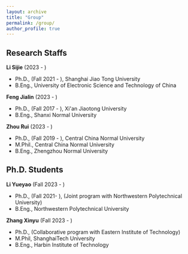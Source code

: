 ```yaml
---
layout: archive
title: "Group"
permalink: /group/
author_profile: true
---
```


## Research Staffs

**Li Sijie** (2023 - )
- Ph.D., (Fall 2021 - ), Shanghai Jiao Tong University
- B.Eng., University of Electronic Science and Technology of China

**Feng Jialin** (2023 - )
- Ph.D., (Fall 2017 - ), Xi'an Jiaotong University
- B.Eng., Shanxi Normal University

**Zhou Rui** (2023 - )
- Ph.D., (Fall 2019 - ), Central China Normal University 
- M.Phil., Central China Normal University
- B.Eng., Zhengzhou Normal University

## Ph.D. Students

**Li Yueyao** (Fall 2023 - )
- Ph.D., (Fall 2021- ), (Joint program with Northwestern Polytechnical University)
- B.Eng., Northwestern Polytechnical University

**Zhang Xinyu** (Fall 2023 - )
- Ph.D., (Collaborative program with Eastern Institute of Technology)
- M.Phil, ShanghaiTech University
- B.Eng., Harbin Institute of Technology 


